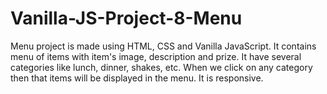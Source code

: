 # Vanilla-JS-Project-8-Menu
Menu project is made using HTML, CSS and Vanilla JavaScript. It contains menu of items with item's image, description and prize. It have several categories like lunch, dinner, shakes, etc. When we click on any category then that items will be displayed in the menu. It is responsive.
